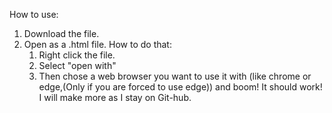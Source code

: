 How to use:
1. Download the file.
2. Open as a .html file.
   How to do that:
   1. Right click the file.
   2. Select "open with"
   3. Then chose a web browser you want to use it with (like chrome or edge,(Only if you are forced to use edge)) and boom! It should work!
I will make more as I stay on Git-hub.
